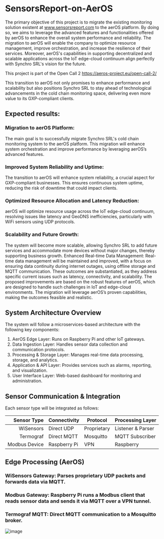 # SensorsReport-on-AerOS

The primary objective of this project is to migrate the existing monitoring solution existent at www.sensorsreport.com to the aerOS platform. By doing so, we aims to leverage the advanced features and functionalities offered by aerOS to enhance the overall system performance and reliability. The migration to aerOS will enable the company to optimize resource management, improve orchestration, and increase the resilience of their services. Moreover, aerOS's capabilities in supporting decentralized and scalable applications across the IoT edge-cloud continuum align perfectly with Synchro SRL's vision for the future.

This project is part of the Open Call 2 https://aeros-project.eu/open-call-2/

This transition to aerOS not only promises to enhance performance and scalability but also positions Synchro SRL to stay ahead of technological advancements in the cold chain monitoring space, delivering even more value to its GXP-compliant clients.

## Expected results:
### Migration to aerOS Platform: 
The main goal is to successfully migrate Synchro SRL's cold chain monitoring system to the aerOS platform. This migration will enhance system orchestration and improve performance by leveraging aerOS’s advanced features.
### Improved System Reliability and Uptime: 
The transition to aerOS will enhance system reliability, a crucial aspect for GXP-compliant businesses. This ensures continuous system uptime, reducing the risk of downtime that could impact clients.
### Optimized Resource Allocation and Latency Reduction: 
aerOS will optimize resource usage across the IoT edge-cloud continuum, resolving issues like latency and GeoDNS inefficiencies, particularly with WiFi sensors using UDP protocols.
### Scalability and Future Growth: 
The system will become more scalable, allowing Synchro SRL to add future services and accommodate more devices without major changes, thereby supporting business growth.
Enhanced Real-time Data Management: Real-time data management will be maintained and improved, with a focus on ensuring data continuity during internet outages, using offline storage and MQTT communication.
These outcomes are substantiated, as they address specific current issues such as latency, connectivity, and scalability. The proposed improvements are based on the robust features of aerOS, which are designed to handle such challenges in IoT and edge-cloud environments. The migration will leverage aerOS’s proven capabilities, making the outcomes feasible and realistic.

## System Architecture Overview
The system will follow a microservices-based architecture with the following key components:

1. AerOS Edge Layer: Runs on Raspberry Pi and other IoT gateways.
2. Data Ingestion Layer: Handles sensor data collection and communication protocols.
3. Processing & Storage Layer: Manages real-time data processing, storage, and analytics.
4. Application & API Layer: Provides services such as alarms, reporting, and visualization.
5. User Interface Layer: Web-based dashboard for monitoring and administration.


## Sensor Communication & Integration
Each sensor type will be integrated as follows:

|Sensor Type	| Connectivity	| Protocol	|Processing Layer |
|------------:|---------------|-----------|-----------------|
|WiSensors	  |Direct UDP     |Proprietary|Listener & Parser|
|Termograf	  |Direct MQTT	  |Mosquitto  |	MQTT Subscriber |
|Modbus Device|	Raspberry Pi  |   VPN	    | Raspberry       |

## Edge Processing (AerOS)
### WiSensors Gateway: Parses proprietary UDP packets and forwards data via MQTT.
### Modbus Gateway: Raspberry Pi runs a Modbus client that reads sensor data and sends it via MQTT over a VPN tunnel.
### Termograf MQTT: Direct MQTT communication to a Mosquitto broker.


![image](https://github.com/user-attachments/assets/a9e3170c-deca-428d-95fb-d30941bec4a8)

